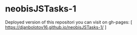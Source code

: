 # neobisJSTasks-1

Deployed version of this repositori you can visit on gh-pages: [  https://djanbolotov16.github.io/neobisJSTasks-1/ ]
